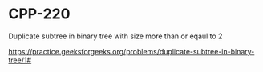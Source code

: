 # CPP-220
Duplicate subtree in binary tree with size more than or eqaul to 2












https://practice.geeksforgeeks.org/problems/duplicate-subtree-in-binary-tree/1#
